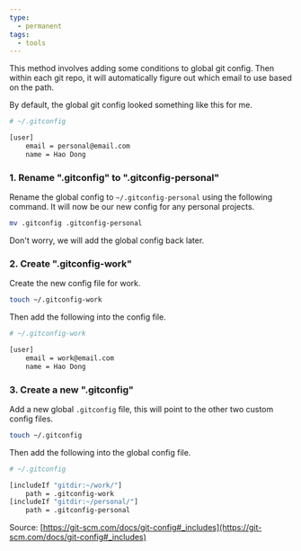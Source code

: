 ```yaml
---
type:
  - permanent
tags:
  - tools
---
```

This method involves adding some conditions to global git config. Then within each git repo, it will automatically figure out which email to use based on the path.

By default, the global git config looked something like this for me.

```bash
# ~/.gitconfig

[user]
    email = personal@email.com
    name = Hao Dong
```

### 1. Rename ".gitconfig" to ".gitconfig-personal"

Rename the global config to `~/.gitconfig-personal` using the following command. It will now be our new config for any personal projects.

```bash
mv .gitconfig .gitconfig-personal
```

Don't worry, we will add the global config back later.

### 2. Create ".gitconfig-work"

Create the new config file for work.

```bash
touch ~/.gitconfig-work
```

Then add the following into the config file.

```bash
# ~/.gitconfig-work

[user]
    email = work@email.com
    name = Hao Dong
```

### 3. Create a new ".gitconfig"

Add a new global `.gitconfig` file, this will point to the other two custom config files.

```bash
touch ~/.gitconfig
```

Then add the following into the global config file.

```bash
# ~/.gitconfig

[includeIf "gitdir:~/work/"]
    path = .gitconfig-work
[includeIf "gitdir:~/personal/"]
    path = .gitconfig-personal
```

Source: [https://git-scm.com/docs/git-config#_includes](https://git-scm.com/docs/git-config#_includes)

